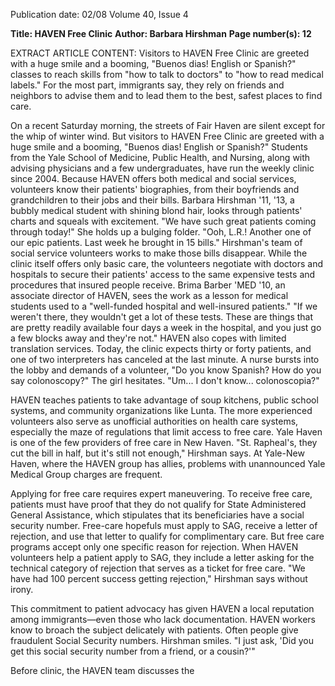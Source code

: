 Publication date: 02/08
Volume 40, Issue 4

**Title: HAVEN Free Clinic**
**Author: Barbara Hirshman**
**Page number(s): 12**

EXTRACT ARTICLE CONTENT:
Visitors to HAVEN Free Clinic 
are greeted with a huge smile and a 
booming, "Buenos dias! English 
or Spanish?"
classes to reach skills from "how to talk 
to doctors" to "how to read medical 
labels." For the most part, immigrants 
say, they rely on friends and neighbors to 
advise them and to lead them to the best, 
safest places to find care.


On a recent Saturday morning, the 
streets of Fair Haven are silent except 
for the whip of winter wind. But visitors 
to HAVEN Free Clinic are greeted with 
a huge smile and a booming, "Buenos 
dias! English or Spanish?" Students from 
the Yale School of Medicine, Public 
Health, and Nursing, along with advising 
physicians and a few undergraduates, have 
run the weekly clinic since 2004. Because 
HAVEN offers both medical and social 
services, volunteers know their patients' 
biographies, from their boyfriends and 
grandchildren to their jobs and their bills. 
Barbara Hirshman 
'11, '13, a 
bubbly medical student with shining blond 
hair, looks through patients' charts and 
squeals with excitement. "We have such 
great patients coming through today!" She 
holds up a bulging folder. "Ooh, L.R.! 
Another one of our epic patients. Last 
week he brought in 15 bills." Hirshman's 
team of social service volunteers works 
to make those bills disappear. While the 
clinic itself offers only basic care, the 
volunteers negotiate with doctors and 
hospitals to secure their patients' access to 
the same expensive tests and procedures 
that insured people 
receive.  Brima 
Barber 'MED '10, an associate director 
of HAVEN, sees the work as a lesson for 
medical students used to a "well-funded 
hospital and well-insured patients." "If 
we weren't there, they wouldn't get a lot 
of these tests. These are things that are 
pretty readily available four days a week in 
the hospital, and you just go a few blocks 
away and they're not." HAVEN also copes 
with limited translation services. Today, 
the clinic expects thirty or forty patients, 
and one of two interpreters has canceled 
at the last minute. A nurse bursts into 
the lobby and demands of a volunteer, 
"Do you know Spanish? How do you say 
colonoscopy?" The girl hesitates. "Um... I 
don't know... colonoscopia?"


HAVEN teaches patients to take 
advantage of soup kitchens, public school 
systems, and community organizations like 
Lunta. The more experienced volunteers 
also serve as unofficial authorities on 
health care systems, especially the maze 
of regulations that limit access to free 
care. Yale Haven is one of the few 
providers of free care in New Haven. 
"St. Rapheal's, 
they cut the bill in half, 
but it's still not enough," Hirshman says. 
At Yale-New Haven, where the 
HAVEN group has allies, problems with 
unannounced Yale Medical Group charges 
are frequent.


Applying for free care 
requires expert maneuvering. To receive 
free care, patients must have proof that 
they do not qualify for State Administered 
General Assistance, which stipulates that 
its beneficiaries have a social security 
number. Free-care hopefuls must apply to 
SAG, receive a letter of rejection, and 
use that letter to qualify for complimentary 
care. But free care programs accept only 
one specific reason for rejection. When 
HAVEN volunteers help a patient apply 
to SAG, they include a letter asking for 
the technical category of rejection that 
serves as a ticket for free care. "We have 
had 100 percent success getting rejection," 
Hirshman says without irony.


This commitment to patient advocacy 
has given HAVEN a local reputation 
among immigrants—even those 
who 
lack 
documentation. 
HAVEN 
workers know to broach the subject 
delicately with patients. Often people 
give fraudulent Social Security numbers. 
Hirshman smiles. "I just ask, 'Did you 
get this 
social security number from 
a friend, or a cousin?'"


Before 
clinic, the HAVEN team discusses the